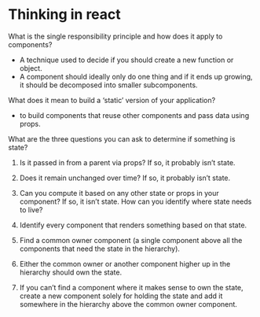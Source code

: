 # Thinking in react

What is the single responsibility principle and how does it apply to components?

* A technique used to decide if you should create a new function or object.
* A component should ideally only do one thing and if it ends up growing, it should be decomposed into smaller subcomponents.

What does it mean to build a ‘static’ version of your application?

* to build components that reuse other components and pass data using props.


What are the three questions you can ask to determine if something is state?

1.  Is it passed in from a parent via props? If so, it probably isn’t state.
2.  Does it remain unchanged over time? If so, it probably isn’t state.
3. Can you compute it based on any other state or props in your component? If so, it isn’t state.
How can you identify where state needs to live?

1. Identify every component that renders something based on that state.
2. Find a common owner component (a single component above all the components that need the state in the hierarchy).
3. Either the common owner or another component higher up in the hierarchy should own the state.
4. If you can’t find a component where it makes sense to own the state, create a new component solely for holding the state and add it somewhere in the hierarchy above the common owner component.
